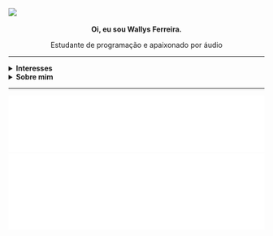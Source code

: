 <!--
**WallysFerreira/WallysFerreira** is a ✨ _special_ ✨ repository because its `README.md` (this file) appears on your GitHub profile.

Here are some ideas to get you started:

- 🔭 I’m currently working on ...
- 🌱 I’m currently learning ...
- 👯 I’m looking to collaborate on ...
- 🤔 I’m looking for help with ...
- 💬 Ask me about ...
- 📫 How to reach me: ...
- 😄 Pronouns: ...
- ⚡ Fun fact: ...

-->
<a href="https://www.linkedin.com/in/wallys-ferreira-a16b8417b/" target="_blank"><img width="30px" src="https://cdn.jsdelivr.net/npm/simple-icons@v3/icons/linkedin.svg"/></a>
<div align="center">
  <p><b>Oi, eu sou Wallys Ferreira.</b></p>
  <p>Estudante de programação e apaixonado por áudio</p>
</div>

---
<details>
  <summary><b>Interesses</b></summary>
  <ul>
    <li><i>Digital Signal Processing</i> e Áudio</li>
    <li>Desenvolvimento web</li>
    <li>Inteligência artificial</li>
    <li>Desenvolvimento de jogos</li>
  </ul>
</details>
<!-- sobre mim em topicos talvez -->
<details>
  <summary font-size="24px"><b>Sobre mim</b></summary>
  <br>
  <p>Moro em Recife e estudo Análise e Desenvolvimento de Sistemas na Faculdade Senac PE pelo Embarque Digital. Antes de começar a estudar programação atuei em jogos e produções audiovisuais indies na área de som, fazendo de tudo desde gravação de som direto até sound design e composição de música.</p>
</details>

---

<p align="center">
  <img src="/languages.svg">
  <img src="/music.svg">  
</p>
